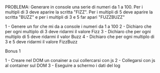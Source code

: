 PROBLEMA:   Generare in console una serie di numeri da 1 a 100. Per i multipli di 3 deve aparire la scritta "FIZZ".
            Per i multipli di 5 deve aparire la scritta "BUZZ" e per i multipli di 3 e 5 far apari "FUZZBUZZ"

1 - Genere un for che mi da a console i numeri da 1 a 100
2 - Dichiaro che per ogni multiplo di 3 deve ridarmi il valore Fizz
3 - Dichiaro che per ogni multiplo di 5 deve ridarmi il valor Buzz
4 - Dichiaro che per ogni multiplo di 3 e 5 deve ridarmi il valore FizzBuzz

Bonus 1

1 - Creare nel DOM un conainer a cui collercarsi con js
2 - Collegarsi con js al container sul DOM
3 - Eseguire a schermo i dati del log